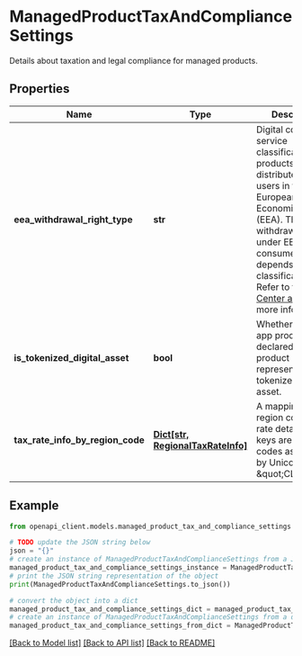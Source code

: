 # ManagedProductTaxAndComplianceSettings

Details about taxation and legal compliance for managed products.

## Properties

Name | Type | Description | Notes
------------ | ------------- | ------------- | -------------
**eea_withdrawal_right_type** | **str** | Digital content or service classification for products distributed to users in the European Economic Area (EEA). The withdrawal regime under EEA consumer laws depends on this classification. Refer to the [Help Center article](https://support.google.com/googleplay/android-developer/answer/10463498) for more information. | [optional] 
**is_tokenized_digital_asset** | **bool** | Whether this in-app product is declared as a product representing a tokenized digital asset. | [optional] 
**tax_rate_info_by_region_code** | [**Dict[str, RegionalTaxRateInfo]**](RegionalTaxRateInfo.md) | A mapping from region code to tax rate details. The keys are region codes as defined by Unicode&#39;s \&quot;CLDR\&quot;. | [optional] 

## Example

```python
from openapi_client.models.managed_product_tax_and_compliance_settings import ManagedProductTaxAndComplianceSettings

# TODO update the JSON string below
json = "{}"
# create an instance of ManagedProductTaxAndComplianceSettings from a JSON string
managed_product_tax_and_compliance_settings_instance = ManagedProductTaxAndComplianceSettings.from_json(json)
# print the JSON string representation of the object
print(ManagedProductTaxAndComplianceSettings.to_json())

# convert the object into a dict
managed_product_tax_and_compliance_settings_dict = managed_product_tax_and_compliance_settings_instance.to_dict()
# create an instance of ManagedProductTaxAndComplianceSettings from a dict
managed_product_tax_and_compliance_settings_from_dict = ManagedProductTaxAndComplianceSettings.from_dict(managed_product_tax_and_compliance_settings_dict)
```
[[Back to Model list]](../README.md#documentation-for-models) [[Back to API list]](../README.md#documentation-for-api-endpoints) [[Back to README]](../README.md)


